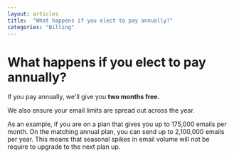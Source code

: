 ```yaml
---
layout: articles
title:  "What happens if you elect to pay annually?"
categories: "Billing"
---
```


# What happens if you elect to pay annually?

If you pay annually, we'll give you **two months free.**

We also ensure your email limits are spread out across the year.

As an example, if you are on a plan that gives you up to 175,000 emails per month. On the matching annual plan, you can send up to 2,100,000 emails per year. This means that seasonal spikes in email volume will not be require to upgrade to the next plan up.